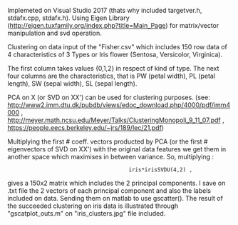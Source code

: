 
Implemeted on Visual Studio 2017 (thats why included targetver.h, stdafx.cpp, stdafx.h). Using Eigen Library (http://eigen.tuxfamily.org/index.php?title=Main_Page) for matrix/vector manipulation and svd operation.

Clustering on data input of the "Fisher.csv" which includes 150 row data of 4 characteristics of 3 Types or Iris flower (Sentosa, Versicolor, Virginica).

The first column takes values {0,1,2} in respect of kind of type. The next four columns are the characteristics, that is PW (petal width), PL (petal length), SW (sepal width), SL (sepal length).

PCA on X (or SVD on XX') can be used for clustering purposes. (see: http://www2.imm.dtu.dk/pubdb/views/edoc_download.php/4000/pdf/imm4000 , http://meyer.math.ncsu.edu/Meyer/Talks/ClusteringMonopoli_9_11_07.pdf , https://people.eecs.berkeley.edu/~jrs/189/lec/21.pdf)

Multiplying the first # coeff. vectors producted by PCA (or the first # eigenvectors of SVD on XX') with the original data features
we get them in another space which maximises in between variance. So, multiplying :

                                          iris*irisSVDU(4,2) ,
                                          
gives a 150x2 matrix which includes the 2 principal components. I save on .txt file the 2 vectors of each principal component and also the labels included on data. Sending them on matlab to use gscatter(). The result of the succeeded clustering on iris data is illustrated through "gscatplot_outs.m" on "iris_clusters.jpg" file included.

